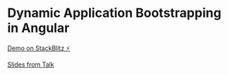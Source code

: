 # Dynamic Application Bootstrapping in Angular

[Demo on StackBlitz ⚡️](https://stackblitz.com/edit/dynamic-application-bootstrapping)

[Slides from Talk](https://docs.google.com/presentation/d/1IsNnLBNiD8cQONeRlr69pYIrPHFd3vt6y1jF5Be3xig/edit?usp=sharing)
